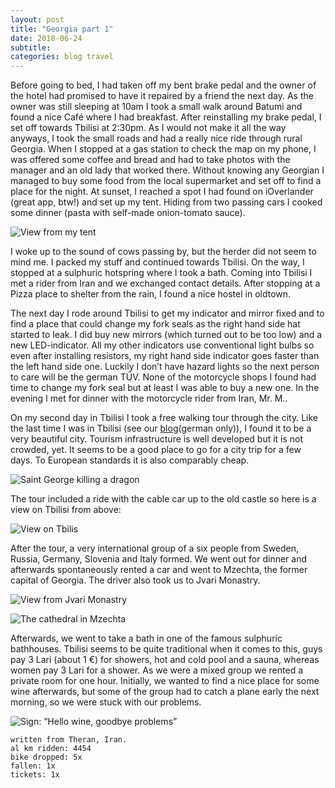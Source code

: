 ```yaml
--- 
layout: post 
title: "Georgia part 1"
date: 2018-06-24
subtitle: 
categories: blog travel
---
```


Before going to bed, I had taken off my bent brake pedal and the owner of the hotel had promised to have it repaired by a friend the next day. As the owner was still sleeping at 10am I took a small walk around Batumi and found a nice Café where I had breakfast. After reinstalling my brake pedal, I set off towards Tbilisi at 2:30pm. As I would not make it all the way anyways, I took the small roads and had a really nice ride through rural Georgia. When I stopped at a gas station to check the map on my phone, I was offered some coffee and bread and had to take photos with the manager and an old lady that worked there. Without knowing any Georgian I managed to buy some food from the local supermarket and set off to find a place for the night. At sunset, I reached a spot I had found on iOverlander (great app, btw!) and set up my tent. Hiding from two passing cars I cooked some dinner (pasta with self-made onion-tomato sauce).

![View from my tent][img1]

I woke up to the sound of cows passing by, but the herder did not seem to mind me. I packed my stuff and continued towards Tbilisi. On the way, I stopped at a sulphuric hotspring where I took a bath. Coming into Tbilisi I met a rider from Iran and we exchanged contact details. After stopping at a Pizza place to shelter from the rain, I found a nice hostel in oldtown.

The next day I rode around Tbilisi to get my indicator and mirror fixed and to find a place that could change my fork seals as the right hand side hat started to leak. I did buy new mirrors (which turned out to be too low) and a new LED-indicator. All my other indicators use conventional light bulbs so even after installing resistors, my right hand side indicator goes faster than the left hand side one. Luckily I don’t have hazard lights so the next person to care will be the german TÜV. None of the motorcycle shops I found had time to change my fork seal but at least I was able to buy a new one. In the evening I met for dinner with the motorcycle rider from Iran, Mr. M..

On my second day in Tbilisi I took a free walking tour through the city. Like the last time I was in Tbilisi (see our [blog]( https://paneck.de/node/79.html)(german only)), I found it to be a very beautiful city. Tourism infrastructure is well developed but it is not crowded, yet. It seems to be a good place to go for a city trip for a few days. To European standards it is also comparably cheap.

![Saint George killing a dragon][img2]

The tour included a ride with the cable car up to the old castle so here is a view on Tbilisi from above:

![View on Tbilis][img3]

After the tour, a very international group of a six people from Sweden, Russia, Germany, Slovenia and Italy formed. We went out for dinner and afterwards spontaneously rented a car and went to Mzechta, the former capital of Georgia. The driver also took us to Jvari Monastry.

![View from Jvari Monastry][img4]

![The cathedral in Mzechta][img5]

Afterwards, we went to take a bath in one of the famous sulphuric bathhouses. Tbilisi seems to be quite traditional when it comes to this, guys pay 3 Lari (about 1 €) for showers, hot and cold pool and a sauna, whereas women pay 3 Lari for a shower. As we were a mixed group we rented a private room for one hour. Initially, we wanted to find a nice place for some wine afterwards, but some of the group had to catch a plane early the next morning, so we were stuck with our problems.

![Sign: “Hello wine, goodbye problems”][img6]

```
written from Theran, Iran.
al km ridden: 4454
bike dropped: 5x
fallen: 1x
tickets: 1x
```

[img1]: /img/20180624-georgia-01.jpg "View from my tent"
[img2]: /img/20180624-georgia-02.jpg "Saint George killing a dragon"
[img3]: /img/20180624-georgia-03.jpg "View on Tbilisi"
[img4]: /img/20180624-georgia-04.jpg "View from Jvari Monastry"
[img5]: /img/20180624-georgia-05.jpg "The cathedral in Mzechta"
[img6]: /img/20180624-georgia-06.jpg "Hello wine, goodbye problems"



